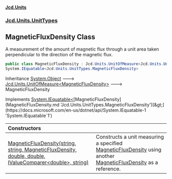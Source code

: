 #### [Jcd.Units](index.md 'index')
### [Jcd.Units.UnitTypes](Jcd.Units.UnitTypes.md 'Jcd.Units.UnitTypes')

## MagneticFluxDensity Class

A measurement of the amount of magnetic flux through a unit area taken perpendicular to the direction of the magnetic flux.

```csharp
public class MagneticFluxDensity : Jcd.Units.UnitOfMeasure<Jcd.Units.UnitTypes.MagneticFluxDensity>,
System.IEquatable<Jcd.Units.UnitTypes.MagneticFluxDensity>
```

Inheritance [System.Object](https://docs.microsoft.com/en-us/dotnet/api/System.Object 'System.Object') &#129106; [Jcd.Units.UnitOfMeasure&lt;](UnitOfMeasure_TUnit_.md 'Jcd.Units.UnitOfMeasure<TUnit>')[MagneticFluxDensity](MagneticFluxDensity.md 'Jcd.Units.UnitTypes.MagneticFluxDensity')[&gt;](UnitOfMeasure_TUnit_.md 'Jcd.Units.UnitOfMeasure<TUnit>') &#129106; MagneticFluxDensity

Implements [System.IEquatable&lt;](https://docs.microsoft.com/en-us/dotnet/api/System.IEquatable-1 'System.IEquatable`1')[MagneticFluxDensity](MagneticFluxDensity.md 'Jcd.Units.UnitTypes.MagneticFluxDensity')[&gt;](https://docs.microsoft.com/en-us/dotnet/api/System.IEquatable-1 'System.IEquatable`1')

| Constructors | |
| :--- | :--- |
| [MagneticFluxDensity(string, string, MagneticFluxDensity, double, double, IValueComparer&lt;double&gt;, string)](MagneticFluxDensity..ctor.PWJ8qUbx3WRpGtBk6oImNA.md 'Jcd.Units.UnitTypes.MagneticFluxDensity.MagneticFluxDensity(string, string, Jcd.Units.UnitTypes.MagneticFluxDensity, double, double, Jcd.Units.IValueComparer<double>, string)') | Constructs a unit measuring a specified [MagneticFluxDensity](MagneticFluxDensity.md 'Jcd.Units.UnitTypes.MagneticFluxDensity') using another [MagneticFluxDensity](MagneticFluxDensity.md 'Jcd.Units.UnitTypes.MagneticFluxDensity') as a reference. |
